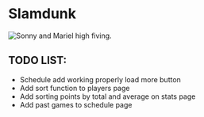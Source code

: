 # Slamdunk
![Sonny and Mariel high fiving.](https://i.imgur.com/SrprcBU.jpeg)

## TODO LIST:
- Schedule add working properly load more button
- Add sort function to players page
- Add sorting points by total and average on stats page
- Add past games to schedule page
